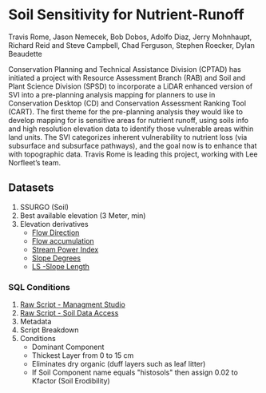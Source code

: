 # Soil Sensitivity for Nutrient-Runoff
Travis Rome, Jason Nemecek, Bob Dobos, Adolfo Diaz, Jerry Mohnhaupt, Richard Reid and Steve Campbell, Chad Ferguson, Stephen Roecker, Dylan Beaudette

Conservation Planning and Technical Assistance Division (CPTAD) has initiated a project with Resource Assessment Branch (RAB) and Soil and Plant Science Division (SPSD) to incorporate a LiDAR enhanced version of SVI into a pre-planning analysis mapping for planners to use in Conservation Desktop (CD) and Conservation Assessment Ranking Tool (CART).  The first theme for the pre-planning analysis they would like to develop mapping for is sensitive areas for nutrient runoff, using soils info and high resolution elevation data to identify those vulnerable areas within land units. The SVI categorizes inherent vulnerability to nutrient loss (via subsurface and subsurface pathways), and the goal now is to enhance that with topographic data. Travis Rome is leading this project, working with Lee Norfleet’s team. 

## Datasets
1. SSURGO (Soil)
2. Best available elevation (3 Meter, min)
3. Elevation derivatives
    + [Flow Direction](https://pro.arcgis.com/en/pro-app/latest/help/analysis/raster-functions/flow-direction-raster-function.htm#:~:text=The%20Flow%20Direction%20raster%20function,D%2DInfinity%20(DINF))
    + [Flow accumulation](https://saga-gis.sourceforge.io/saga_tool_doc/7.1.0/ta_hydrology_0.html)
    + [Stream Power Index](https://saga-gis.sourceforge.io/saga_tool_doc/7.1.0/ta_hydrology_21.html)
    + [Slope Degrees](https://saga-gis.sourceforge.io/saga_tool_doc/7.1.0/ta_morphometry_0.html)
    + [LS -Slope Length](https://saga-gis.sourceforge.io/saga_tool_doc/7.1.0/ta_hydrology_22.html)

### SQL Conditions
1. [Raw Script - Managment Studio](https://github.com/jneme910/SVI-Nutrient-Runoff/blob/main/SQL/SDA_rkls.sql)
2. [Raw Script - Soil Data Access](https://github.com/jneme910/SVI-Nutrient-Runoff/blob/main/SQL/SDA_version_rkls.txt)
3. Metadata
4. Script Breakdown
5. Conditions
    + Dominant Component
    + Thickest Layer from 0 to 15 cm
    + Eliminates dry organic (duff layers such as leaf litter)
    + If Soil Component name equals "histosols" then assign 0.02 to Kfactor (Soil Erodibility)
    


    
